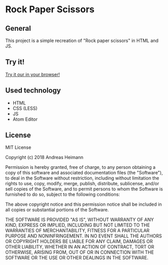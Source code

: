 # Rock Paper Scissors
## General
This project is a simple recreation of "Rock paper scissors" in HTML and JS.

## Try it!
[Try it our in your browser!](http://andreaswebdev.github.io/rock-paper-scissors)

## Used technology
* HTML
* CSS (LESS)
* JS
* Atom Editor

## License
MIT License

Copyright (c) 2018 Andreas Heimann

Permission is hereby granted, free of charge, to any person obtaining a copy
of this software and associated documentation files (the "Software"), to deal
in the Software without restriction, including without limitation the rights
to use, copy, modify, merge, publish, distribute, sublicense, and/or sell
copies of the Software, and to permit persons to whom the Software is
furnished to do so, subject to the following conditions:

The above copyright notice and this permission notice shall be included in all
copies or substantial portions of the Software.

THE SOFTWARE IS PROVIDED "AS IS", WITHOUT WARRANTY OF ANY KIND, EXPRESS OR
IMPLIED, INCLUDING BUT NOT LIMITED TO THE WARRANTIES OF MERCHANTABILITY,
FITNESS FOR A PARTICULAR PURPOSE AND NONINFRINGEMENT. IN NO EVENT SHALL THE
AUTHORS OR COPYRIGHT HOLDERS BE LIABLE FOR ANY CLAIM, DAMAGES OR OTHER
LIABILITY, WHETHER IN AN ACTION OF CONTRACT, TORT OR OTHERWISE, ARISING FROM,
OUT OF OR IN CONNECTION WITH THE SOFTWARE OR THE USE OR OTHER DEALINGS IN THE
SOFTWARE.
